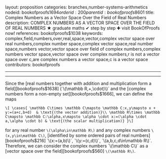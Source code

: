 layout: proposition
categories: branches,number-systems-arithmetics
nodeid: bookofproofs$1694
orderid: 200
parentid: bookofproofs$8601
title: Complex Numbers as a Vector Space Over the Field of Real Numbers
description: COMPLEX NUMBERS AS A VECTOR SPACE OVER THE FIELD OF REAL NUMBERS &#9733; graduate maths &#10004; step by step &#10010; visit BookOfProofs now!
references: bookofproofs$1038
keywords: complex,field,numbers,over,real,space,vector,complex vector space over real numbers,complex number space,complex vector space,real number space,numbers vector,vector space over field of complex numbers,complex numbers vector space,vector space over complex numbers,r is not a vector space over c,are complex numbers a vector space,c is a vector space
contributors: bookofproofs

---


---

Since the [real numbers together with addition and multiplication form a field][bookofproofs$1638] (`\(\mathbb R,+,\cdot)\)` and the [complex numbers form a non-empty set][bookofproofs$1666], we can define the maps 

`\[
\cases{
\mathbb C\times \mathbb C\mapsto \mathbb C:x,y\mapsto x + y:=(a+c,b+d)  & \text{(the vector addition)}\\
\mathbb R\times \mathbb C\mapsto \mathbb C:\alpha,x\mapsto \alpha \cdot x:=(\alpha \cdot a,\alpha \cdot b) & \text{(the scalar multiplication)}
}\]`

for any real number `\(\alpha\in\mathbb R\)` and any complex numbers `\(x,y\in\mathbb C\)`, [identified by some ordered pairs of real numbers][bookofproofs$216] `\(x:=(a,b)\)`, `\(y:=(c,d)\)`, `\(a,b,c,d\in\mathbb R\)`. Therefore, we can consider the complex numbers `\(\mathbb C\)` as a [vector space over the field][bookofproofs$560] `\(\mathbb R\)`.

